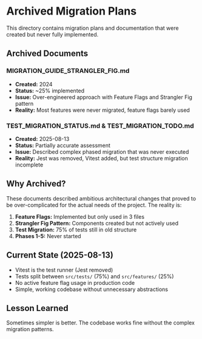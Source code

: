 # Archived Migration Plans

This directory contains migration plans and documentation that were created but never fully implemented.

## Archived Documents

### MIGRATION_GUIDE_STRANGLER_FIG.md
- **Created:** 2024
- **Status:** ~25% implemented
- **Issue:** Over-engineered approach with Feature Flags and Strangler Fig pattern
- **Reality:** Most features were never migrated, feature flags barely used

### TEST_MIGRATION_STATUS.md & TEST_MIGRATION_TODO.md  
- **Created:** 2025-08-13
- **Status:** Partially accurate assessment
- **Issue:** Described complex phased migration that was never executed
- **Reality:** Jest was removed, Vitest added, but test structure migration incomplete

## Why Archived?

These documents described ambitious architectural changes that proved to be over-complicated for the actual needs of the project. The reality is:

1. **Feature Flags:** Implemented but only used in 3 files
2. **Strangler Fig Pattern:** Components created but not actively used
3. **Test Migration:** 75% of tests still in old structure
4. **Phases 1-5:** Never started

## Current State (2025-08-13)

- Vitest is the test runner (Jest removed)
- Tests split between `src/tests/` (75%) and `src/features/` (25%)
- No active feature flag usage in production code
- Simple, working codebase without unnecessary abstractions

## Lesson Learned

Sometimes simpler is better. The codebase works fine without the complex migration patterns.